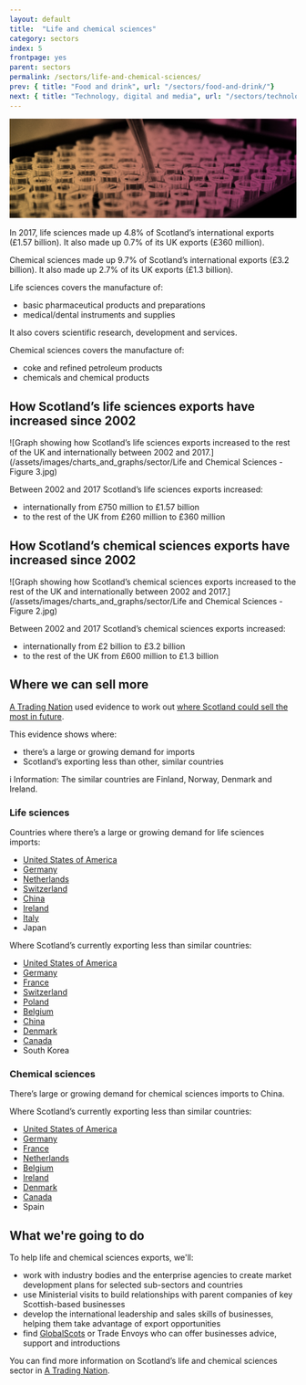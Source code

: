 ```yaml
---
layout: default
title:  "Life and chemical sciences"
category: sectors
index: 5
frontpage: yes
parent: sectors
permalink: /sectors/life-and-chemical-sciences/
prev: { title: "Food and drink", url: "/sectors/food-and-drink/"}
next: { title: "Technology, digital and media", url: "/sectors/technology-digital-and-media/"}
---
```


![An image of test tubes depicting the life and chemical sciences sector](/assets/images/sector_photography/life-and-chemical-sciences.jpg)

In 2017, life sciences made up 4.8% of Scotland’s international exports (£1.57 billion). It also made up 0.7% of its UK exports (£360 million).

Chemical sciences made up 9.7% of Scotland’s international exports (£3.2 billion). It also made up 2.7% of its UK exports (£1.3 billion).

Life sciences covers the manufacture of:

* basic pharmaceutical products and preparations
* medical/dental instruments and supplies

It also covers scientific research, development and services.

Chemical sciences covers the manufacture of:

* coke and refined petroleum products
* chemicals and chemical products


## How Scotland’s life sciences exports have increased since 2002
![Graph showing how Scotland’s life sciences exports increased to the rest of the UK and internationally between 2002 and 2017.](/assets/images/charts_and_graphs/sector/Life and Chemical Sciences - Figure 3.jpg)

Between 2002 and 2017 Scotland’s life sciences exports increased:

* internationally from £750 million to £1.57 billion
* to the rest of the UK from £260 million to £360 million


## How Scotland’s chemical sciences exports have increased since 2002
![Graph showing how Scotland’s chemical sciences exports increased to the rest of the UK and internationally between 2002 and 2017.](/assets/images/charts_and_graphs/sector/Life and Chemical Sciences - Figure 2.jpg)

Between 2002 and 2017 Scotland’s chemical sciences exports increased:

* internationally from £2 billion to £3.2 billion
* to the rest of the UK from £600 million to £1.3 billion


## Where we can sell more

[A Trading Nation](https://www.gov.scot/publications/scotland-a-trading-nation/) used evidence to work out [where Scotland could sell the most in future](/where-we-could-sell-more/).

This evidence shows where:

* there’s a large or growing demand for imports
* Scotland’s exporting less than other, similar countries

<div class="ds_information-text">
<span class="ds_information-text__icon" aria-hidden="true">i</span>
<span class="ds_information-text__text">
<span class="visually-hidden  hidden">Information:</span>
The similar countries are Finland, Norway, Denmark and Ireland.
</span>
</div>


### Life sciences

Countries where there’s a large or growing demand for life sciences imports:

* [United States of America](/country-profiles/usa/)
* [Germany](/country-profiles/germany/)
* [Netherlands](/country-profiles/netherlands/)
* [Switzerland](/country-profiles/switzerland/)
* [China](/country-profiles/china/)
* [Ireland](/country-profiles/ireland/)
* [Italy](/country-profiles/italy/)
* Japan

Where Scotland’s currently exporting less than similar countries:

* [United States of America](/country-profiles/usa/)
* [Germany](/country-profiles/germany/)
* [France](/country-profiles/france/)
* [Switzerland](/country-profiles/switzerland/)
* [Poland](/country-profiles/poland/)
* [Belgium](/country-profiles/belgium/)
* [China](/country-profiles/china/)
* [Denmark](/country-profiles/denmark/)
* [Canada](/country-profiles/canada/)
* South Korea


### Chemical sciences

There’s large or growing demand for chemical sciences imports to China.

Where Scotland’s currently exporting less than similar countries:

* [United States of America](/country-profiles/usa/)
* [Germany](/country-profiles/germany/)
* [France](/country-profiles/france/)
* [Netherlands](/country-profiles/netherlands/)
* [Belgium](/country-profiles/belgium/)
* [Ireland](/country-profiles/ireland/)
* [Denmark](/country-profiles/denmark/)
* [Canada](/country-profiles/canada/)
* Spain


## What we're going to do

To help life and chemical sciences exports, we'll:

* work with industry bodies and the enterprise agencies to create market development plans for selected sub-sectors and countries
* use Ministerial visits to build relationships with parent companies of key Scottish-based businesses
* develop the international leadership and sales skills of businesses, helping them take advantage of export opportunities
* find [GlobalScots](https://www.globalscot.com/) or Trade Envoys who can offer businesses advice, support and introductions

You can find more information on Scotland’s life and chemical sciences sector in [A Trading Nation](https://www.gov.scot/publications/scotland-a-trading-nation/).
